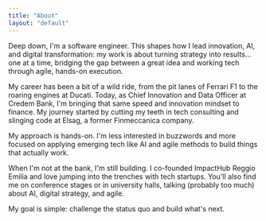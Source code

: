 ```yaml
---
title: "About"
layout: "default"
---
```


Deep down, I'm a software engineer. This shapes how I lead innovation, AI, and digital transformation: my work is about turning strategy into results... one at a time, bridging the gap between a great idea and working tech through agile, hands-on execution.

My career has been a bit of a wild ride, from the pit lanes of Ferrari F1 to the roaring engines at Ducati. Today, as Chief Innovation and Data Officer at Credem Bank, I'm bringing that same speed and innovation mindset to finance. My journey started by cutting my teeth in tech consulting and slinging code at Elsag, a former Finmeccanica company.

My approach is hands-on. I'm less interested in buzzwords and more focused on applying emerging tech like AI and agile methods to build things that actually work.

When I'm not at the bank, I'm still building. I co-founded ImpactHub Reggio Emilia and love jumping into the trenches with tech startups. You'll also find me on conference stages or in university halls, talking (probably too much) about AI, digital strategy, and agile.

My goal is simple: challenge the status quo and build what's next.

